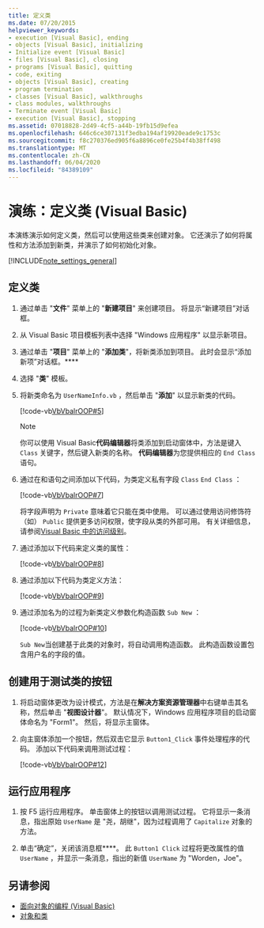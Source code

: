 ```yaml
---
title: 定义类
ms.date: 07/20/2015
helpviewer_keywords:
- execution [Visual Basic], ending
- objects [Visual Basic], initializing
- Initialize event [Visual Basic]
- files [Visual Basic], closing
- programs [Visual Basic], quitting
- code, exiting
- objects [Visual Basic], creating
- program termination
- classes [Visual Basic], walkthroughs
- class modules, walkthroughs
- Terminate event [Visual Basic]
- execution [Visual Basic], stopping
ms.assetid: 07018828-2d49-4cf5-a44b-19fb15d9efea
ms.openlocfilehash: 646c6ce307131f3edba194af19920eade9c1753c
ms.sourcegitcommit: f8c270376ed905f6a8896ce0fe25b4f4b38ff498
ms.translationtype: MT
ms.contentlocale: zh-CN
ms.lasthandoff: 06/04/2020
ms.locfileid: "84389109"
---
```

# <a name="walkthrough-defining-classes-visual-basic"></a>演练：定义类 (Visual Basic)

本演练演示如何定义类，然后可以使用这些类来创建对象。 它还演示了如何将属性和方法添加到新类，并演示了如何初始化对象。  
  
[!INCLUDE[note_settings_general](~/includes/note-settings-general-md.md)]  
  
## <a name="to-define-a-class"></a>定义类
  
1. 通过单击 "**文件**" 菜单上的 "**新建项目**" 来创建项目。 将显示“新建项目”对话框。  
  
2. 从 Visual Basic 项目模板列表中选择 "Windows 应用程序" 以显示新项目。  
  
3. 通过单击 "**项目**" 菜单上的 "**添加类**"，将新类添加到项目。 此时会显示“添加新项”对话框。****  
  
4. 选择 "**类**" 模板。  
  
5. 将新类命名为 `UserNameInfo.vb` ，然后单击 "**添加**" 以显示新类的代码。  
  
     [!code-vb[VbVbalrOOP#5](~/samples/snippets/visualbasic/VS_Snippets_VBCSharp/VbVbalrOOP/VB/OOP.vb#5)]
  
    > [!NOTE]
    > 你可以使用 Visual Basic**代码编辑器**将类添加到启动窗体中，方法是键入 `Class` 关键字，然后键入新类的名称。 **代码编辑器**为您提供相应的 `End Class` 语句。  
  
6. 通过在和语句之间添加以下代码，为类定义私有字段 `Class` `End Class` ：  
  
     [!code-vb[VbVbalrOOP#7](~/samples/snippets/visualbasic/VS_Snippets_VBCSharp/VbVbalrOOP/VB/OOP.vb#7)]
  
     将字段声明为 `Private` 意味着它只能在类中使用。 可以通过使用访问修饰符（如） `Public` 提供更多访问权限，使字段从类的外部可用。 有关详细信息，请参阅[Visual Basic 中的访问级别](../declared-elements/access-levels.md)。  
  
7. 通过添加以下代码来定义类的属性：  
  
     [!code-vb[VbVbalrOOP#8](~/samples/snippets/visualbasic/VS_Snippets_VBCSharp/VbVbalrOOP/VB/OOP.vb#8)]
  
8. 通过添加以下代码为类定义方法：  
  
     [!code-vb[VbVbalrOOP#9](~/samples/snippets/visualbasic/VS_Snippets_VBCSharp/VbVbalrOOP/VB/OOP.vb#9)]
  
9. 通过添加名为的过程为新类定义参数化构造函数 `Sub New` ：  
  
     [!code-vb[VbVbalrOOP#10](~/samples/snippets/visualbasic/VS_Snippets_VBCSharp/VbVbalrOOP/VB/OOP.vb#10)]
  
     `Sub New`当创建基于此类的对象时，将自动调用构造函数。 此构造函数设置包含用户名的字段的值。  
  
## <a name="to-create-a-button-to-test-the-class"></a>创建用于测试类的按钮
  
1. 将启动窗体更改为设计模式，方法是在**解决方案资源管理器**中右键单击其名称，然后单击 "**视图设计器**"。 默认情况下，Windows 应用程序项目的启动窗体命名为 "Form1"。 然后，将显示主窗体。  
  
2. 向主窗体添加一个按钮，然后双击它显示 `Button1_Click` 事件处理程序的代码。 添加以下代码来调用测试过程：  
  
     [!code-vb[VbVbalrOOP#12](~/samples/snippets/visualbasic/VS_Snippets_VBCSharp/VbVbalrOOP/VB/OOP.vb#12)]
  
## <a name="to-run-your-application"></a>运行应用程序
  
1. 按 F5 运行应用程序。 单击窗体上的按钮以调用测试过程。 它将显示一条消息，指出原始 `UserName` 是 "尧，胡继"，因为过程调用了 `Capitalize` 对象的方法。  
  
2. 单击“确定”，关闭该消息框****。 此 `Button1 Click` 过程将更改属性的值 `UserName` ，并显示一条消息，指出的新值 `UserName` 为 "Worden，Joe"。  
  
## <a name="see-also"></a>另请参阅

- [面向对象的编程 (Visual Basic)](../../concepts/object-oriented-programming.md)
- [对象和类](index.md)
